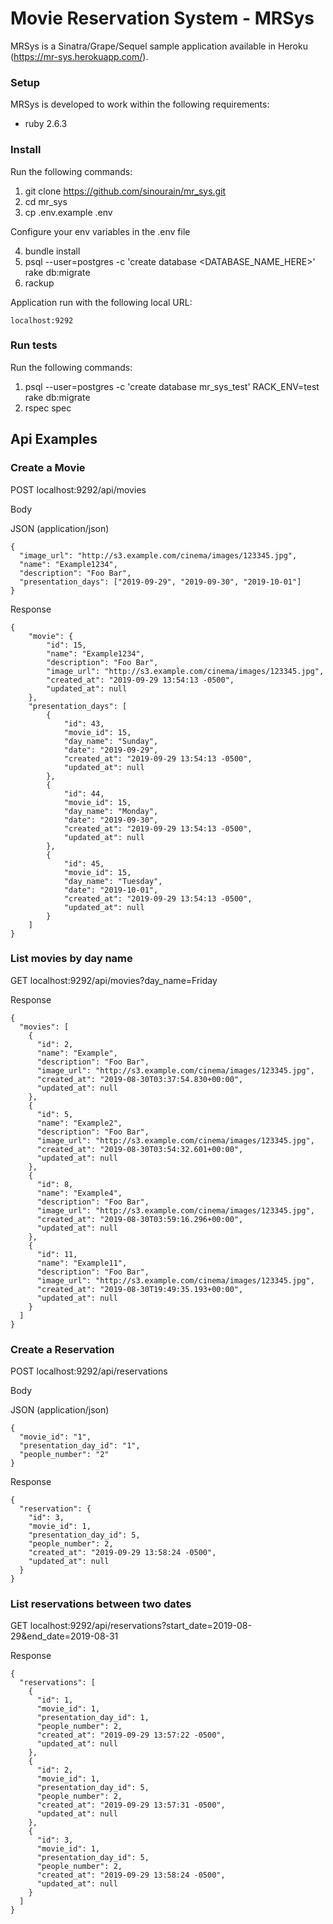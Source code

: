 # Movie Reservation System - MRSys

MRSys is a Sinatra/Grape/Sequel sample application available in Heroku (https://mr-sys.herokuapp.com/).


### Setup

MRSys is developed to work within the following requirements:
- ruby 2.6.3

### Install

Run the following commands:

1) git clone https://github.com/sinourain/mr_sys.git
2) cd mr_sys
3) cp .env.example .env

Configure your env variables in the .env file

4) bundle install
5) psql --user=postgres -c 'create database <DATABASE_NAME_HERE>'
rake db:migrate
6) rackup

Application run with the following local URL:

```
localhost:9292
```

### Run tests

Run the following commands:

1) psql --user=postgres -c 'create database mr_sys_test'
RACK_ENV=test rake db:migrate
2) rspec spec

## Api Examples

### Create a Movie

POST localhost:9292/api/movies

Body

JSON (application/json)
```
{
  "image_url": "http://s3.example.com/cinema/images/123345.jpg", 
  "name": "Example1234",
  "description": "Foo Bar", 
  "presentation_days": ["2019-09-29", "2019-09-30", "2019-10-01"]
}
```

Response
```
{
    "movie": {
        "id": 15,
        "name": "Example1234",
        "description": "Foo Bar",
        "image_url": "http://s3.example.com/cinema/images/123345.jpg",
        "created_at": "2019-09-29 13:54:13 -0500",
        "updated_at": null
    },
    "presentation_days": [
        {
            "id": 43,
            "movie_id": 15,
            "day_name": "Sunday",
            "date": "2019-09-29",
            "created_at": "2019-09-29 13:54:13 -0500",
            "updated_at": null
        },
        {
            "id": 44,
            "movie_id": 15,
            "day_name": "Monday",
            "date": "2019-09-30",
            "created_at": "2019-09-29 13:54:13 -0500",
            "updated_at": null
        },
        {
            "id": 45,
            "movie_id": 15,
            "day_name": "Tuesday",
            "date": "2019-10-01",
            "created_at": "2019-09-29 13:54:13 -0500",
            "updated_at": null
        }
    ]
}
```

### List movies by day name

GET localhost:9292/api/movies?day_name=Friday

Response
```
{
  "movies": [
    {
      "id": 2,
      "name": "Example",
      "description": "Foo Bar",
      "image_url": "http://s3.example.com/cinema/images/123345.jpg",
      "created_at": "2019-08-30T03:37:54.830+00:00",
      "updated_at": null
    },
    {
      "id": 5,
      "name": "Example2",
      "description": "Foo Bar",
      "image_url": "http://s3.example.com/cinema/images/123345.jpg",
      "created_at": "2019-08-30T03:54:32.601+00:00",
      "updated_at": null
    },
    {
      "id": 8,
      "name": "Example4",
      "description": "Foo Bar",
      "image_url": "http://s3.example.com/cinema/images/123345.jpg",
      "created_at": "2019-08-30T03:59:16.296+00:00",
      "updated_at": null
    },
    {
      "id": 11,
      "name": "Example11",
      "description": "Foo Bar",
      "image_url": "http://s3.example.com/cinema/images/123345.jpg",
      "created_at": "2019-08-30T19:49:35.193+00:00",
      "updated_at": null
    }
  ]
}
```

### Create a Reservation

POST localhost:9292/api/reservations

Body

JSON (application/json)
```
{
  "movie_id": "1", 
  "presentation_day_id": "1", 
  "people_number": "2"
}
```

Response
```
{
  "reservation": {
    "id": 3,
    "movie_id": 1,
    "presentation_day_id": 5,
    "people_number": 2,
    "created_at": "2019-09-29 13:58:24 -0500",
    "updated_at": null
  }
}
```

### List reservations between two dates

GET localhost:9292/api/reservations?start_date=2019-08-29&end_date=2019-08-31

Response
```
{
  "reservations": [
    {
      "id": 1,
      "movie_id": 1,
      "presentation_day_id": 1,
      "people_number": 2,
      "created_at": "2019-09-29 13:57:22 -0500",
      "updated_at": null
    },
    {
      "id": 2,
      "movie_id": 1,
      "presentation_day_id": 5,
      "people_number": 2,
      "created_at": "2019-09-29 13:57:31 -0500",
      "updated_at": null
    },
    {
      "id": 3,
      "movie_id": 1,
      "presentation_day_id": 5,
      "people_number": 2,
      "created_at": "2019-09-29 13:58:24 -0500",
      "updated_at": null
    }
  ]
}
```